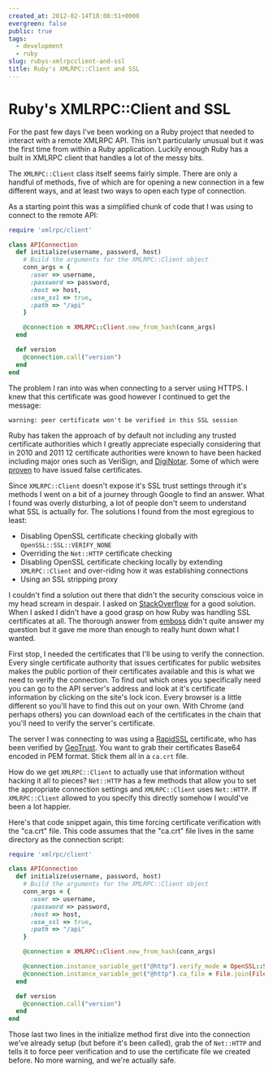 ```yaml
---
created_at: 2012-02-14T18:08:51+0000
evergreen: false
public: true
tags:
  - development
  - ruby
slug: rubys-xmlrpcclient-and-ssl
title: Ruby's XMLRPC::Client and SSL
---
```


# Ruby's XMLRPC::Client and SSL

For the past few days I've been working on a Ruby project that needed to interact with a remote XMLRPC API. This isn't particularly unusual but it was the first time from within a Ruby application. Luckily enough Ruby has a built in XMLRPC client that handles a lot of the messy bits.

The `XMLRPC::Client` class itself seems fairly simple. There are only a handful of methods, five of which are for opening a new connection in a few different ways, and at least two ways to open each type of connection.

As a starting point this was a simplified chunk of code that I was using to connect to the remote API:

```ruby
require 'xmlrpc/client'

class APIConnection
  def initialize(username, password, host)
    # Build the arguments for the XMLRPC::Client object
    conn_args = {
      :user => username,
      :password => password,
      :host => host,
      :use_ssl => true,
      :path => "/api"
    }

    @connection = XMLRPC::Client.new_from_hash(conn_args)
  end

  def version
    @connection.call("version")
  end
end
```

The problem I ran into was when connecting to a server using HTTPS. I knew that this certificate was good however I continued to get the message:

```text
warning: peer certificate won't be verified in this SSL session
```

Ruby has taken the approach of by default not including any trusted certificate authorities which I greatly appreciate especially considering that in 2010 and 2011 12 certificate authorities were known to have been hacked including major ones such as VeriSign, and [DigiNotar](http://www.symantec.com/connect/blogs/diginotar-ssl-breach-update). Some of which were [proven](http://nakedsecurity.sophos.com/2011/08/29/falsely-issued-google-ssl-certificate-in-the-wild-for-more-than-5-weeks/) to have issued false certificates.

Since `XMLRPC::Client` doesn't expose it's SSL trust settings through it's methods I went on a bit of a journey through Google to find an answer. What I found was overly disturbing, a lot of people don't seem to understand what SSL is actually for. The solutions I found from the most egregious to least:

* Disabling OpenSSL certificate checking globally with `OpenSSL::SSL::VERIFY_NONE`
* Overriding the `Net::HTTP` certificate checking
* Disabling OpenSSL certificate checking locally by extending `XMLRPC::Client` and over-riding how it was establishing connections
* Using an SSL stripping proxy

I couldn't find a solution out there that didn't the security conscious voice in my head scream in despair. I asked on [StackOverflow](http://stackoverflow.com/questions/9199660/why-is-ruby-unable-to-verify-an-ssl-certificate) for a good solution. When I asked I didn't have a good grasp on how Ruby was handling SSL certificates at all. The thorough answer from [emboss](http://stackoverflow.com/a/9238221/95114) didn't quite answer my question but it gave me more than enough to really hunt down what I wanted.

First stop, I needed the certificates that I'll be using to verify the connection. Every single certificate authority that issues certificates for public websites makes the public portion of their certificates available and this is what we need to verify the connection. To find out which ones you specifically need you can go to the API server's address and look at it's certificate information by clicking on the site's lock icon. Every browser is a little different so you'll have to find this out on your own. With Chrome (and perhaps others) you can download each of the certificates in the chain that you'll need to verify the server's certificate.

The server I was connecting to was using a [RapidSSL](http://www.rapidssl.com/) certificate, who has been verified by [GeoTrust](http://www.geotrust.com/). You want to grab their certificates Base64 encoded in PEM format. Stick them all in a `ca.crt` file.

How do we get `XMLRPC::Client` to actually use that information without hacking it all to pieces? `Net::HTTP` has a few methods that allow you to set the appropriate connection settings and `XMLRPC::Client` uses `Net::HTTP`. If `XMLRPC::Client` allowed to you specify this directly somehow I would've been a lot happier.

Here's that code snippet again, this time forcing certificate verification with the "ca.crt" file. This code assumes that the "ca.crt" file lives in the same directory as the connection script:

```ruby
require 'xmlrpc/client'

class APIConnection
  def initialize(username, password, host)
    # Build the arguments for the XMLRPC::Client object
    conn_args = {
      :user => username,
      :password => password,
      :host => host,
      :use_ssl => true,
      :path => "/api"
    }

    @connection = XMLRPC::Client.new_from_hash(conn_args)

    @connection.instance_variable_get("@http").verify_mode = OpenSSL::SSL::VERIFY_PEER
    @connection.instance_variable_get("@http").ca_file = File.join(File.dirname(__FILE__), "ca.crt")
  end

  def version
    @connection.call("version")
  end
end
```

Those last two lines in the initialize method first dive into the connection we've already setup (but before it's been called), grab the of `Net::HTTP` and tells it to force peer verification and to use the certificate file we created before. No more warning, and we're actually safe.
